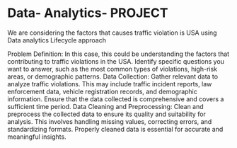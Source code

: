 # Data- Analytics- PROJECT
We are considering the factors that causes traffic violation is USA using Data analytics Lifecycle approach

Problem Definition:
In this case, this  could be understanding the factors that contributing to traffic violations in the USA. Identify specific questions you want to answer, such as the most common types of violations, high-risk areas, or demographic patterns.
Data Collection:
Gather relevant data to analyze traffic violations. This may include traffic incident reports, law enforcement data, vehicle registration records, and demographic information. Ensure that the data collected is comprehensive and covers a sufficient time period.
Data Cleaning and Preprocessing:
Clean and preprocess the collected data to ensure its quality and suitability for analysis. This involves handling missing values, correcting errors, and standardizing formats. Properly cleaned data is essential for accurate and meaningful insights.
